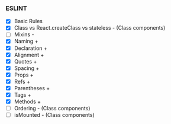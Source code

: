 ### ESLINT

- [x] Basic Rules
- [x] Class vs React.createClass vs stateless - (Class components)
- [ ] Mixins -
- [x] Naming +
- [x] Declaration +
- [x] Alignment +
- [x] Quotes +
- [x] Spacing +
- [x] Props +
- [x] Refs +
- [x] Parentheses +
- [x] Tags +
- [x] Methods +
- [ ] Ordering - (Class components)
- [ ] isMounted - (Class components)
